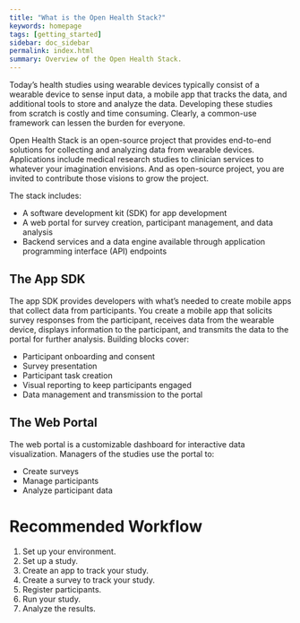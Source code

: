 ```yaml
---
title: "What is the Open Health Stack?"
keywords: homepage
tags: [getting_started]
sidebar: doc_sidebar
permalink: index.html
summary: Overview of the Open Health Stack.
---
```


Today’s health studies using wearable devices typically consist of a wearable device to sense input data, a mobile app that tracks the data, and additional tools to store and analyze the data. Developing these studies from scratch is costly and time consuming. Clearly, a common-use framework can lessen the burden for everyone.

Open Health Stack is an open-source project that provides end-to-end solutions for collecting and analyzing data from wearable devices. Applications include medical research studies to clinician services to whatever your imagination envisions. And as open-source project, you are invited to contribute those visions to grow the project.

The stack includes:

-   A software development kit (SDK) for app development
-   A web portal for survey creation, participant management, and data analysis
-   Backend services and a data engine available through application programming interface (API) endpoints

## The App SDK

The app SDK provides developers with what’s needed to create mobile apps that collect data from participants. You create a mobile app that solicits survey responses from the participant, receives data from the wearable device, displays information to the participant, and transmits the data to the portal for further analysis. Building blocks cover:

- Participant onboarding and consent
- Survey presentation
- Participant task creation
- Visual reporting to keep participants engaged
- Data management and transmission to the portal

## The Web Portal

The web portal is a customizable dashboard for interactive data visualization. Managers of the studies use the portal to:

- Create surveys
- Manage participants
- Analyze participant data

# Recommended Workflow
1.  Set up your environment.
2.  Set up a study.
3.  Create an app to track your study.
4.  Create a survey to track your study.
5.  Register participants.
6.  Run your study.
7.  Analyze the results.